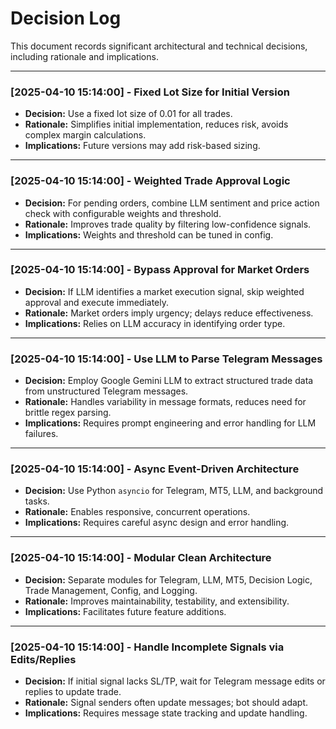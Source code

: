 # Decision Log

This document records significant architectural and technical decisions, including rationale and implications.

---

### [2025-04-10 15:14:00] - Fixed Lot Size for Initial Version
- **Decision:** Use a fixed lot size of 0.01 for all trades.
- **Rationale:** Simplifies initial implementation, reduces risk, avoids complex margin calculations.
- **Implications:** Future versions may add risk-based sizing.

---

### [2025-04-10 15:14:00] - Weighted Trade Approval Logic
- **Decision:** For pending orders, combine LLM sentiment and price action check with configurable weights and threshold.
- **Rationale:** Improves trade quality by filtering low-confidence signals.
- **Implications:** Weights and threshold can be tuned in config.

---

### [2025-04-10 15:14:00] - Bypass Approval for Market Orders
- **Decision:** If LLM identifies a market execution signal, skip weighted approval and execute immediately.
- **Rationale:** Market orders imply urgency; delays reduce effectiveness.
- **Implications:** Relies on LLM accuracy in identifying order type.

---

### [2025-04-10 15:14:00] - Use LLM to Parse Telegram Messages
- **Decision:** Employ Google Gemini LLM to extract structured trade data from unstructured Telegram messages.
- **Rationale:** Handles variability in message formats, reduces need for brittle regex parsing.
- **Implications:** Requires prompt engineering and error handling for LLM failures.

---

### [2025-04-10 15:14:00] - Async Event-Driven Architecture
- **Decision:** Use Python `asyncio` for Telegram, MT5, LLM, and background tasks.
- **Rationale:** Enables responsive, concurrent operations.
- **Implications:** Requires careful async design and error handling.

---

### [2025-04-10 15:14:00] - Modular Clean Architecture
- **Decision:** Separate modules for Telegram, LLM, MT5, Decision Logic, Trade Management, Config, and Logging.
- **Rationale:** Improves maintainability, testability, and extensibility.
- **Implications:** Facilitates future feature additions.

---

### [2025-04-10 15:14:00] - Handle Incomplete Signals via Edits/Replies
- **Decision:** If initial signal lacks SL/TP, wait for Telegram message edits or replies to update trade.
- **Rationale:** Signal senders often update messages; bot should adapt.
- **Implications:** Requires message state tracking and update handling.